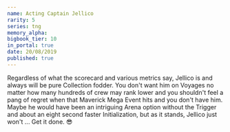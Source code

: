 ```yaml
---
name: Acting Captain Jellico
rarity: 5
series: tng
memory_alpha:
bigbook_tier: 10
in_portal: true
date: 20/08/2019
published: true
---
```


Regardless of what the scorecard and various metrics say, Jellico is and always will be pure Collection fodder. You don't want him on Voyages no matter how many hundreds of crew may rank lower and you shouldn't feel a pang of regret when that Maverick Mega Event hits and you don't have him. Maybe he would have been an intriguing Arena option without the Trigger and about an eight second faster Initialization, but as it stands, Jellico just won't ... Get it done. 😎
